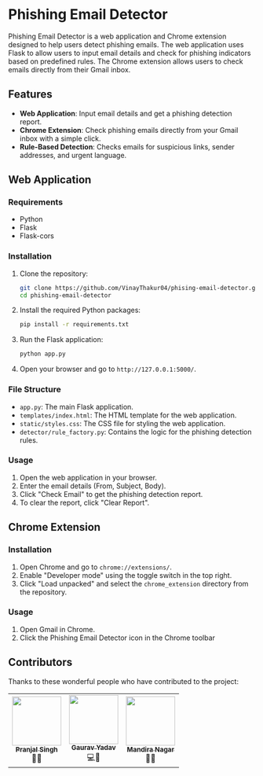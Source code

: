 # Phishing Email Detector

Phishing Email Detector is a web application and Chrome extension designed to help users detect phishing emails. The web application uses Flask to allow users to input email details and check for phishing indicators based on predefined rules. The Chrome extension allows users to check emails directly from their Gmail inbox.

## Features

- **Web Application**: Input email details and get a phishing detection report.
- **Chrome Extension**: Check phishing emails directly from your Gmail inbox with a simple click.
- **Rule-Based Detection**: Checks emails for suspicious links, sender addresses, and urgent language.

## Web Application

### Requirements

- Python
- Flask
- Flask-cors

### Installation

1. Clone the repository:
    ```bash
    git clone https://github.com/VinayThakur04/phising-email-detector.git
    cd phishing-email-detector
    ```

2. Install the required Python packages:
    ```bash
    pip install -r requirements.txt
    ```

3. Run the Flask application:
    ```bash
    python app.py
    ```

4. Open your browser and go to `http://127.0.0.1:5000/`.

### File Structure

- `app.py`: The main Flask application.
- `templates/index.html`: The HTML template for the web application.
- `static/styles.css`: The CSS file for styling the web application.
- `detector/rule_factory.py`: Contains the logic for the phishing detection rules.

### Usage

1. Open the web application in your browser.
2. Enter the email details (From, Subject, Body).
3. Click "Check Email" to get the phishing detection report.
4. To clear the report, click "Clear Report".

## Chrome Extension

### Installation

1. Open Chrome and go to `chrome://extensions/`.
2. Enable "Developer mode" using the toggle switch in the top right.
3. Click "Load unpacked" and select the `chrome_extension` directory from the repository.

### Usage

1. Open Gmail in Chrome.
2. Click the Phishing Email Detector icon in the Chrome toolbar

## Contributors

Thanks to these wonderful people who have contributed to the project:

<table>
  <tr>
       <td align="center"><a href="https://github.com/pranjalsingh03"><img src="https://avatars.githubusercontent.com/u/112399218?v=4" width="100px;" alt=""/><br /><sub><b>Pranjal Singh</b></sub></a><br />🔧🚧</td>
    <td align="center"><a href="https://github.com/GauraVYadaV70"><img src="https://avatars.githubusercontent.com/u/118387281?s=100&v=4" width="100px;" alt=""/><br /><sub><b>Gaurav Yadav</b></sub></a><br />💻📖</td>
    <td align="center"><a href="https://github.com/Mandira001"><img src="https://avatars.githubusercontent.com/u/118953526?v=4" width="100px;" alt=""/><br /><sub><b>Mandira Nagar</b></sub></a><br />📝💡</td>
  </tr>
</table>

